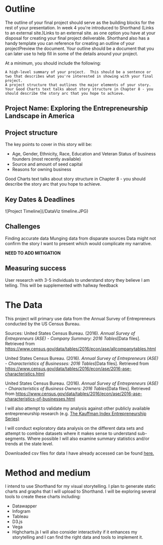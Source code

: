 # Outline

The outline of your final project should serve as the building blocks for the rest of your presentation.  In week 4 you're introduced to Shorthand (Links to an external site.)Links to an external site. as one option you have at your disposal for creating your final project deliverable.  Shorthand also has a handy template you can reference for creating an outline of your projectPreview the document.  Your outline should be a document that you can later use to help fill in some of the details around your project.  

At a minimum, you should include the following: 

    A high-level summary of your project.  This should be a sentence or two that describes what you're interested in showing with your final project.
    A project structure that outlines the major elements of your story.  Your Good Charts text talks about story structure in Chapter 8 - you should describe the story arc that you hope to achieve.  

## Project Name: **Exploring the Entrepreneurship Landscape in America**

## Project structure

The key points to cover in this story will be:
* Age, Gender, Ethnicity, Race, Education and Veteran Status of business founders (most recently available)
* Source and amount of seed capital
* Reasons for owning business

Good Charts text talks about story structure in Chapter 8 - you should describe the story arc that you hope to achieve.

## Key Dates & Deadlines

![Project Timeline](/DataViz timeline.JPG)

## Challenges
Finding accurate data
Munging data from disparate sources
Data might not confirm the story I want to present which would complicate my narrative.

**NEED TO ADD MITIGATION**

## Measuring success
User research with 3-5 individuals to understand story they believe I am telling. This will be supplemented with hallway feedback


# The Data

This project will primary use data from the Annual Survey of Entrepreneurs conducted by the 
US Census Bureau. 

Sources:
United States Census Bureau. (2016). _Annual Survey of Entrepreneurs (ASE) - Company Summary: 2016 Tables_[Data files]. Retrieved from https://www.census.gov/data/tables/2016/econ/ase/allcompanytables.html

United States Census Bureau. (2016). _Annual Survey of Entrepreneurs (ASE) - Characteristics of Businesses: 2016 Tables_[Data files]. Retrieved from https://www.census.gov/data/tables/2016/econ/ase/2016-ase-characteristics.html

United States Census Bureau. (2016). _Annual Survey of Entrepreneurs (ASE) - Characteristics of Business Owners: 2016 Tables_[Data files]. Retrieved from https://www.census.gov/data/tables/2016/econ/ase/2016-ase-characteristics-of-businesses.html

I will also attempt to validate my analysis against other publicly available entrepreneurship research (e.g. [The Kauffman Index Entrepreneurship Series)](https://www.kauffman.org/kauffman-index)

I will conduct exploratory data analysis on the different data sets and attempt to combine datasets where it makes sense to understand sub-segments. Where possible I will also examine summary statistics and/or trends at the state level.

Downloaded csv files for data I have already accessed can be found [here.](https://drive.google.com/open?id=1W_cTRHZG1Z2jgojnfvCO1VtDU7o-gh2r)


# Method and medium

I intend to use Shorthand for my visual storytelling. I plan to generate static charts and graphs that I will upload to Shorthand. I will be exploring several tools to create these charts including:
* Datawapper
* Infogram
* Tableau
* D3.js
* Vega
* Highcharts.js
I will also consider interactivity if it enhances my storytelling and I can find the right data and tools to implement it.
